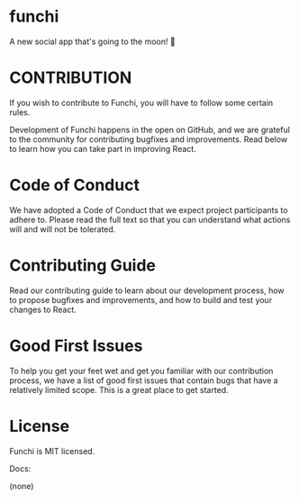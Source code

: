 # funchi
A new social app that's going to the moon! 🚀

# CONTRIBUTION

If you wish to contribute to Funchi, you will have to follow some certain rules. 

Development of Funchi happens in the open on GitHub, and we are grateful to the community for contributing bugfixes and improvements. Read below to learn how you can take part in improving React.

# Code of Conduct

We have adopted a Code of Conduct that we expect project participants to adhere to. Please read the full text so that you can understand what actions will and will not be tolerated.

# Contributing Guide

Read our contributing guide to learn about our development process, how to propose bugfixes and improvements, and how to build and test your changes to React.

# Good First Issues

To help you get your feet wet and get you familiar with our contribution process, we have a list of good first issues that contain bugs that have a relatively limited scope. This is a great place to get started.

# License

Funchi is MIT licensed.

Docs:

(none)
